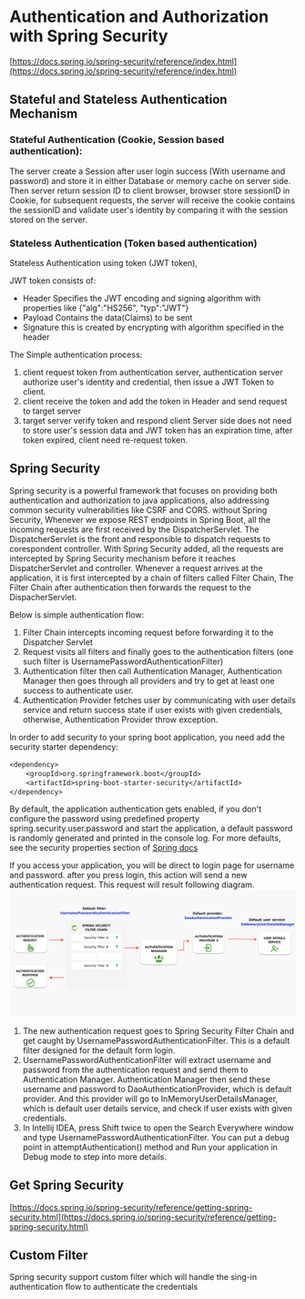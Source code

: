 # Authentication and Authorization with Spring Security

[https://docs.spring.io/spring-security/reference/index.html](https://docs.spring.io/spring-security/reference/index.html)

## Stateful and Stateless Authentication Mechanism

### Stateful Authentication (Cookie, Session based authentication):
The server create a Session after user login success (With username and password) and store it in either Database or memory cache on server side.
Then server return session ID to client browser, browser store sessionID in Cookie, for subsequent requests, the server will receive the cookie contains the sessionID and validate user's identity by comparing it with the session stored on the server.

### Stateless Authentication (Token based authentication)
Stateless Authentication using token (JWT token),

JWT token consists of:
* Header
Specifies the JWT encoding and signing algorithm with properties like {"alg":"HS256", "typ":"JWT"}
* Payload
Contains the data(Claims) to be sent
* Signature
this is created by encrypting with algorithm specified in the header 

The Simple authentication process:
1. client request token from authentication server, authentication server authorize user's identity and credential, then issue a JWT Token to client.
2. client receive the token and add the token in Header and send request to target server
3. target server verify token and respond client
Server side does not need to store user's session data and JWT token has an expiration time, after token expired, client need re-request token.

## Spring Security
Spring security is a powerful framework that focuses on providing both authentication and authorization to java applications, also addressing common security vulnerabilities like CSRF and CORS.
without Spring Security, Whenever we expose REST endpoints in Spring Boot, all the incoming requests are first received by the DispatcherServlet. The DispatcherServlet is the front and responsible to dispatch requests to corespondent controller.
With Spring Security added, all the requests are intercepted by Spring Security mechanism before it reaches DispatcherServlet and controller.
Whenever a request arrives at the application, it is first intercepted by a chain of filters called Filter Chain, The Filter Chain after authentication then forwards the request to the DispacherServlet.

Below is simple authentication flow:
1. Filter Chain intercepts incoming request before forwarding it to the Dispatcher Servlet
2. Request visits all filters and finally goes to the authentication filters (one such filter is UsernamePasswordAuthenticationFilter)
3. Authentication filter then call Authentication Manager, Authentication Manager then goes through all providers and try to get at least one success to authenticate user.
4. Authentication Provider fetches user by communicating with user details service and return success state if user exists with given credentials, otherwise, Authentication Provider throw exception.

In order to add security to your spring boot application, you need add the security starter dependency:
```
<dependency>
    <groupId>org.springframework.boot</groupId>
    <artifactId>spring-boot-starter-security</artifactId>
</dependency>
```
By default, the application authentication gets enabled, if you don't configure the password using predefined property spring.security.user.password and start the application, a default password is randomly generated and printed in the console log.
For more defaults, see the security properties section of [Spring docs](https://docs.spring.io/spring-boot/index.html)

If you access your application, you will be direct to login page for username and password. after you press login, this action will send a new authentication request. This request will result following diagram.
![](../imgs/spring-security.png)

1. The new authentication request goes to Spring Security Filter Chain and get caught by UsernamePasswordAuthenticationFilter. This is a default filter designed for the default form login.
2. UsernamePasswordAuthenticationFilter will extract username and password from the authentication request and send them to Authentication Manager. Authentication Manager then send these username and password to DaoAuthenticationProvider, which is default provider. And this provider will go to InMemoryUserDetailsManager, which is default user details service, and check if user exists with given credentials.
3. In Intellij IDEA, press Shift twice to open the Search Everywhere window and type UsernamePasswordAuthenticationFilter. You can put a debug point in attemptAuthentication() method and Run your application in Debug mode to step into more details.

## Get Spring Security
[https://docs.spring.io/spring-security/reference/getting-spring-security.html](https://docs.spring.io/spring-security/reference/getting-spring-security.html)

## Custom Filter
Spring security support custom filter which will handle the sing-in authentication flow to authenticate the credentials


